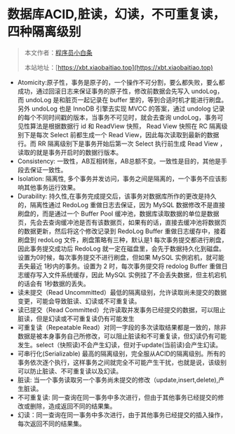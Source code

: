 # 数据库ACID,脏读，幻读，不可重复读，四种隔离级别

> 本文作者：[程序员小白条](https://github.com/luoye6)
>
> 本站地址：[https://xbt.xiaobaitiao.top](https://xbt.xiaobaitiao.top)

- Atomicity:原子性，事务是原子的，一个操作不可分割，要么都失败，要么都成功，通过回滚日志来保证事务的原子性，修改前数据会先写入 undoLog，而 undoLog 是和脏页一起记录在 buffer 里的，等到合适时机才能进行刷盘。另外 undoLog 也是 InnoDB 引擎去实现 MVCC 的答案，通过 undolog 记录的每个不同时间戳的版本，当事务不可见时，就会去查询 undoLog，事务可见性算法是根据数据行 id 和 ReadView 快照， Read View 快照在 RC 隔离级别下是每次 Select 前都生成一个 Read View，因此每次读取到最新的数据行。而 RR 隔离级别下是事务开始后第一次 Select 执行前生成 Read View ，读取的就是事务开启时的数据行版本。
- Consistency: 一致性，AB互相转账，AB总额不变。一致性是目的，其他是手段去保证一致性。
- Isolation: 隔离性, 多个事务并发访问，事务之间是隔离的，一个事务不应该影响其他事务运行效果。
- Durability: 持久性,在事务完成提交后，该事务对数据库所作的更改是持久的，隔离性通过 RedoLog 重做日志去保证，因为 MySQL 数据修改不是直接刷盘的，而是通过一个 Buffer Pool 缓冲池，数据库读取数据的单位是数据页，先会去查询缓冲池是否有该数据页，如果有的话，直接去缓冲池将数据页的数据更新，然后将这个修改记录到 RedoLog Buffer 重做日志缓存中，接着刷盘到 redoLog 文件，刷盘策略有三种，默认是1 每次事务提交都进行刷盘，因此事务提交成功后 RedoLog 就一定在磁盘里，会先于数据持久化到磁盘。设置为0时候，每次事务提交不进行刷盘，但如果 MySQL 实例宕机，就可能丢失最近 1秒内的事务。设置为 2 时，每次事务提交将 redolog Buffer 重做日志缓存写入文件系统缓存，因此 MySQL 实例挂了不会丢失数据，但主机宕机的话会有 1秒数据的丢失。
- 读未提交（Read Uncommitted）最低的隔离级别，允许读取尚未提交的数据变更，可能会导致脏读、幻读或不可重复读。
- 读已提交（Read Committed）允许读取并发事务已经提交的数据，可以阻止脏读，但是幻读或不可重复读仍有可能发生
- 可重复读（Repeatable Read）对同一字段的多次读取结果都是一致的，除非数据是被本身事务自己所修改，可以阻止脏读和不可重复读，但幻读仍有可能发生。select（快照读)不会产生幻读，但对于update(当前读)会产生幻读。
- 可串行化(Serializable) 最高的隔离级别，完全服从ACID的隔离级别。所有的事务依次逐个执行，这样事务之间就完全不可能产生干扰，也就是说，该级别可以防止脏读、不可重复读以及幻读。
- 脏读: 当一个事务读取另一个事务尚未提交的修改（update,insert,delete),产生脏读。
- 不可重复读: 同一查询在同一事务中多次进行，但由于其他事务已经提交的修改或删除，造成返回不同的结果集。
- 幻读：同一查询在同一事务中多次进行，由于其他事务已经提交的插入操作，每次返回不同的结果集。
